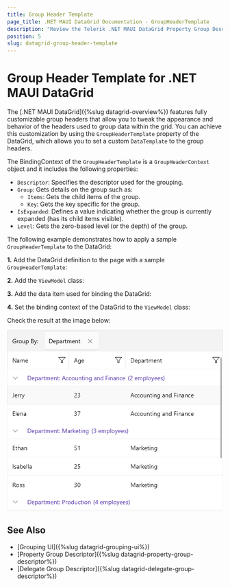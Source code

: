 ```yaml
---
title: Group Header Template
page_title: .NET MAUI DataGrid Documentation - GroupHeaderTemplate
description: "Review the Telerik .NET MAUI DataGrid Property Group Descriptor documentation article to learn more about the property grouping function you can use."
position: 5
slug: datagrid-group-header-template
---
```


# Group Header Template for .NET MAUI DataGrid

The [.NET MAUI DataGrid]({%slug datagrid-overview%}) features fully customizable group headers that allow you to tweak the appearance and behavior of the headers used to group data within the grid. You can achieve this customization by using the `GroupHeaderTemplate` property of the DataGrid, which allows you to set a custom `DataTemplate` to the group headers.

The BindingContext of the `GroupHeaderTemplate` is a `GroupHeaderContext` object and it includes the following properties:

* `Descriptor`: Specifies the descriptor used for the grouping.
* `Group`: Gets details on the group such as:
    * `Items`: Gets the child items of the group.
    * `Key`: Gets the key specific for the group.
* `IsExpanded`: Defines a value indicating whether the group is currently expanded (has its child items visible).
* `Level`: Gets the zero-based level (or the depth) of the group.

The following example demonstrates how to apply a sample `GroupHeaderTemplate` to the DataGrid:

**1.** Add the DataGrid definition to the page with a sample `GroupHeaderTemplate`:

<snippet id='datagrid-groupheader-template-xaml' />

**2.** Add the `ViewModel` class:

<snippet id='datagrid-grouping-viewmodel' />

**3.** Add the data item used for binding the DataGrid:

<snippet id='datagrid-grouping-object' />

**4.** Set the binding context of the DataGrid to the `ViewModel` class:

<snippet id='datagrid-grouping-propertygroupdescriptor-setvm' />

Check the result at the image below:

![Telerik .NET MAUI DataGrid Group Header Template](../images/datagrid-grouping-groupheadertemplate.png)

## See Also

- [Grouping UI]({%slug datagrid-grouping-ui%})
- [Property Group Descriptor]({%slug datagrid-property-group-descriptor%})
- [Delegate Group Descriptor]({%slug datagrid-delegate-group-descriptor%})
